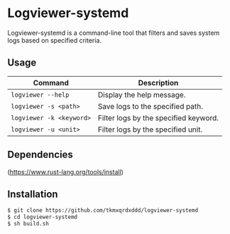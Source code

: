 # Logviewer-systemd

Logviewer-systemd is a command-line tool that filters and saves system logs based on specified criteria.

## Usage


| Command | Description |
| --- | --- |
| `logviewer --help` | Display the help message. |
| `logviewer -s <path>` | Save logs to the specified path. |
| `logviewer -k <keyword>` | Filter logs by the specified keyword. |
| `logviewer -u <unit>` | Filter logs by the specified unit. |


## Dependencies

(https://www.rust-lang.org/tools/install)

## Installation 
```bash
$ git clone https://github.com/tkmxqrdxddd/logviewer-systemd
$ cd logviewer-systemd
$ sh build.sh

